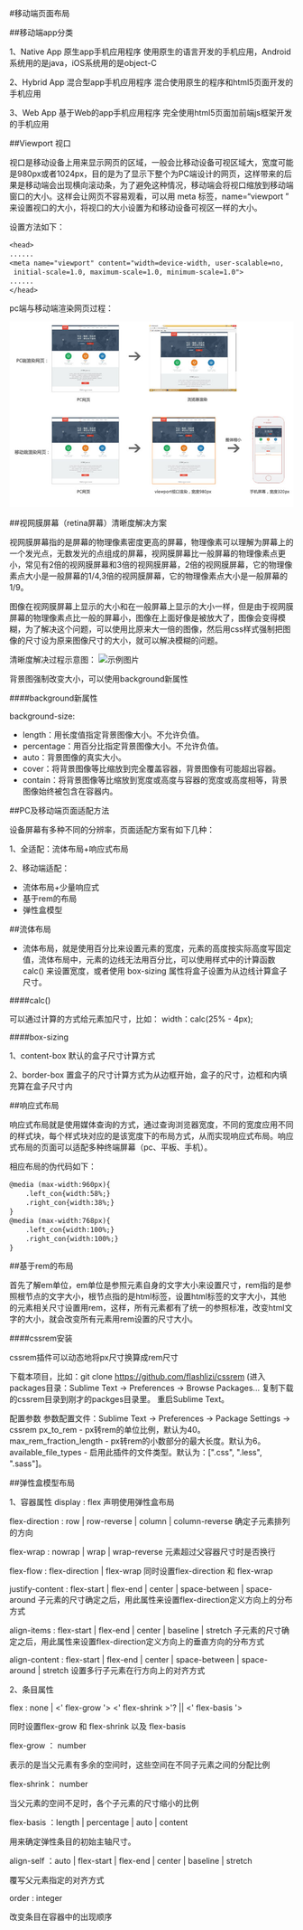 #移动端页面布局


##移动端app分类

1、Native App 原生app手机应用程序
使用原生的语言开发的手机应用，Android系统用的是java，iOS系统用的是object-C

2、Hybrid App 混合型app手机应用程序
混合使用原生的程序和html5页面开发的手机应用

3、Web App 基于Web的app手机应用程序
完全使用html5页面加前端js框架开发的手机应用

##Viewport 视口

视口是移动设备上用来显示网页的区域，一般会比移动设备可视区域大，宽度可能是980px或者1024px，目的是为了显示下整个为PC端设计的网页，这样带来的后果是移动端会出现横向滚动条，为了避免这种情况，移动端会将视口缩放到移动端窗口的大小。这样会让网页不容易观看，可以用 meta 标签，name=“viewport ” 来设置视口的大小，将视口的大小设置为和移动设备可视区一样的大小。

设置方法如下：

```
<head>
......
<meta name="viewport" content="width=device-width, user-scalable=no,
 initial-scale=1.0, maximum-scale=1.0, minimum-scale=1.0">
......
</head>
```


pc端与移动端渲染网页过程：

![示例图片](/assets/8888.jpg)

##视网膜屏幕（retina屏幕）清晰度解决方案

视网膜屏幕指的是屏幕的物理像素密度更高的屏幕，物理像素可以理解为屏幕上的一个发光点，无数发光的点组成的屏幕，视网膜屏幕比一般屏幕的物理像素点更小，常见有2倍的视网膜屏幕和3倍的视网膜屏幕，2倍的视网膜屏幕，它的物理像素点大小是一般屏幕的1/4,3倍的视网膜屏幕，它的物理像素点大小是一般屏幕的1/9。

图像在视网膜屏幕上显示的大小和在一般屏幕上显示的大小一样，但是由于视网膜屏幕的物理像素点比一般的屏幕小，图像在上面好像是被放大了，图像会变得模糊，为了解决这个问题，可以使用比原来大一倍的图像，然后用css样式强制把图像的尺寸设为原来图像尺寸的大小，就可以解决模糊的问题。

清晰度解决过程示意图：
![
示例图片](/assets/8889.jpg)

背景图强制改变大小，可以使用background新属性

####background新属性 

background-size:

 - length：用长度值指定背景图像大小。不允许负值。
 - percentage：用百分比指定背景图像大小。不允许负值。
 - auto：背景图像的真实大小。
 - cover：将背景图像等比缩放到完全覆盖容器，背景图像有可能超出容器。
 - contain：将背景图像等比缩放到宽度或高度与容器的宽度或高度相等，背景图像始终被包含在容器内。
 
##PC及移动端页面适配方法

设备屏幕有多种不同的分辨率，页面适配方案有如下几种：

1、全适配：流体布局+响应式布局

2、移动端适配：

 - 流体布局+少量响应式
 - 基于rem的布局
 - 弹性盒模型
 
 
##流体布局

 - 流体布局，就是使用百分比来设置元素的宽度，元素的高度按实际高度写固定值，流体布局中，元素的边线无法用百分比，可以使用样式中的计算函数 calc() 来设置宽度，或者使用 box-sizing 属性将盒子设置为从边线计算盒子尺寸。

####calc() 

可以通过计算的方式给元素加尺寸，比如： width：calc(25% - 4px);

####box-sizing 

1、content-box 默认的盒子尺寸计算方式

2、border-box 置盒子的尺寸计算方式为从边框开始，盒子的尺寸，边框和内填充算在盒子尺寸内

##响应式布局

响应式布局就是使用媒体查询的方式，通过查询浏览器宽度，不同的宽度应用不同的样式块，每个样式块对应的是该宽度下的布局方式，从而实现响应式布局。响应式布局的页面可以适配多种终端屏幕（pc、平板、手机）。

相应布局的伪代码如下：

```
@media (max-width:960px){
    .left_con{width:58%;}
    .right_con{width:38%;}
}
@media (max-width:768px){
    .left_con{width:100%;}
    .right_con{width:100%;}
}
```

##基于rem的布局

首先了解em单位，em单位是参照元素自身的文字大小来设置尺寸，rem指的是参照根节点的文字大小，根节点指的是html标签，设置html标签的文字大小，其他的元素相关尺寸设置用rem，这样，所有元素都有了统一的参照标准，改变html文字的大小，就会改变所有元素用rem设置的尺寸大小。

####cssrem安装

cssrem插件可以动态地将px尺寸换算成rem尺寸

下载本项目，比如：git clone https://github.com/flashlizi/cssrem (进入packages目录：Sublime Text -> Preferences -> Browse Packages... 复制下载的cssrem目录到刚才的packges目录里。 重启Sublime Text。

配置参数 参数配置文件：Sublime Text -> Preferences -> Package Settings -> cssrem px_to_rem - px转rem的单位比例，默认为40。 max_rem_fraction_length - px转rem的小数部分的最大长度。默认为6。 available_file_types - 启用此插件的文件类型。默认为：[".css", ".less", ".sass"]。

##弹性盒模型布局

1、容器属性
display : flex
声明使用弹性盒布局


flex-direction : row | row-reverse | column | column-reverse
确定子元素排列的方向


flex-wrap : nowrap | wrap | wrap-reverse
元素超过父容器尺寸时是否换行


flex-flow : flex-direction | flex-wrap
同时设置flex-direction 和 flex-wrap


justify-content : flex-start | flex-end | center | space-between | space-around
子元素的尺寸确定之后，用此属性来设置flex-direction定义方向上的分布方式


align-items : flex-start | flex-end | center | baseline | stretch
子元素的尺寸确定之后，用此属性来设置flex-direction定义方向上的垂直方向的分布方式


align-content : flex-start | flex-end | center | space-between | space-around | stretch
设置多行子元素在行方向上的对齐方式


2、条目属性


flex : none | <' flex-grow '> <' flex-shrink >'? || <' flex-basis '>

同时设置flex-grow 和 flex-shrink 以及 flex-basis

flex-grow ： number

表示的是当父元素有多余的空间时，这些空间在不同子元素之间的分配比例

flex-shrink： number

当父元素的空间不足时，各个子元素的尺寸缩小的比例

flex-basis ：length | percentage | auto | content

用来确定弹性条目的初始主轴尺寸。

align-self ：auto | flex-start | flex-end | center | baseline | stretch

覆写父元素指定的对齐方式

order : integer

改变条目在容器中的出现顺序

